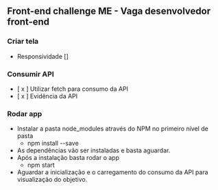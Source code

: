 ## Front-end challenge ME - Vaga desenvolvedor front-end

### Criar tela
- Responsividade []

### Consumir API
- [ x ] Utilizar fetch para consumo da API
- [ x ] Evidência da API

### Rodar app

- Instalar a pasta node_modules através do NPM no primeiro nível de pasta
   - npm install --save
- As dependências vão ser instaladas e basta aguardar.
- Após a instalação basta rodar o app
  - npm start
- Aguardar a inicialização e o carregamento do consumo da API para visualização do objetivo.
